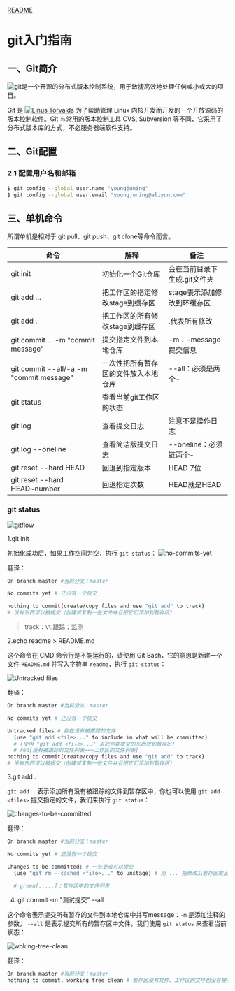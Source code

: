 [README](https://github.com/youngjuning/OcaloneShop/blob/master/README.md)

# git入门指南

## 一、Git简介

![git](http://cdn.wakeuptocode.me/images/2017/10/small-git.png)是一个开源的分布式版本控制系统，用于敏捷高效地处理任何或小或大的项目。

Git 是 [![Linus Torvalds](http://cdn.wakeuptocode.me/images/2017/10/linus-torvalds.jpg)](http://www.ruanyifeng.com/blog/2012/09/linus_torvalds.html) 为了帮助管理 Linux 内核开发而开发的一个开放源码的版本控制软件。Git 与常用的版本控制工具 CVS, Subversion 等不同，它采用了分布式版本库的方式，不必服务器端软件支持。

## 二、Git配置

### 2.1 配置用户名和邮箱

```bash
$ git config --global user.name "youngjuning"
$ git config --global user.email "youngjuning@aliyun.com"
```

## 三、单机命令

所谓单机是相对于 git pull、git push、git clone等命令而言。

| 命令                                      | 解释                                 | 备注                         |
| ----------------------------------------- | ------------------------------------ | ---------------------------- |
| git init                                  | 初始化一个Git仓库                    | 会在当前目录下生成.git文件夹 |
| git add <file>...                         | 把工作区的指定修改stage到缓存区      | stage表示添加修改到环缓存区  |
| git add .                                 | 把工作区的所有修改stage到缓存区      | .代表所有修改                |
| git commit <file>... -m  "commit message" | 提交指定文件到本地仓库               | -m：-message  提交信息       |
| git commit --all/-a -m "commit message"   | 一次性把所有暂存区的文件放入本地仓库 | --all：必须是两个-           |
| git status                                | 查看当前git工作区的状态              |                              |
| git log                                   | 查看提交日志                         | 注意不是操作日志             |
| git log --oneline                         | 查看简洁版提交日志                   | --oneline：必须链两个-       |
| git reset --hard  HEAD                    | 回退到指定版本                       | HEAD 7位                     |
| git reset --hard  HEAD~number             | 回退指定次数                         | HEAD就是HEAD                 |

### git status

![gitflow](http://cdn.wakeuptocode.me/images/2017/10/gitflow.jpg)

1.git init

初始化成功后，如果工作空间为空，执行 `git status`：
![no-commits-yet](http://cdn.wakeuptocode.me/images/2017/10/no-commits-yet.png)

翻译：

```bash
On branch master #当前分支：master

No commits yet # 还没有一个提交

nothing to commit(create/copy files and use "git add" to track)
# 没有东西可以被提交（创建或复制一些文件并且把它们添加到暂存区）
```

> track：vt.跟踪；监测

2.echo readme > README.md

这个命令在 CMD 命令行是不能运行的，请使用 Git Bash，它的意思是新建一个文件 `README.md` 并写入字符串 `readme`，执行 `git status`：

![Untracked files](http://cdn.wakeuptocode.me/images/2017/10/Untracked-files.png)

翻译：

```bash
On branch master #当前分支：master

No commits yet # 还没有一个提交

Untracked files # 存在没有被跟踪的文件
  (use "git add <file>..." to include in what will be committed)
  # (使用 "git add <file>..." 来把你要提交的东西放到暂存区)
  # red[没有被跟踪的文件列表===工作区的文件列表]
nothing to commit(create/copy files and use "git add" to track)
# 没有东西可以被提交（创建或复制一些文件并且把它们添加到暂存区）
```

3.git add .

`git add .` 表示添加所有没有被跟踪的文件到暂存区中，你也可以使用 `git add <files>` 提交指定的文件，我们来执行 `git status`：

![changes-to-be-committed](../../../../qiniu/images/2017/10/changes-to-be-committed.png)

翻译：

```bash
On branch master #当前分支：master

No commits yet # 还没有一个提交

Changes to be committed: # 一些更改可以提交
  (use "git rm --cached <file>..." to unstage) # 用 ... 把修改从暂存区取出来，也就是撤销修改

  # green[.....]：暂存区中的文件列表
```

4. git commit -m "测试提交" --all

这个命令表示提交所有暂存的文件到本地仓库中并写message：`-m` 是添加注释的参数， `--all` 是表示提交所有的暂存区中文件，我们使用 `git status` 来查看当前状态：

![woking-tree-clean](http://cdn.wakeuptocode.me/images/2017/10/woking-tree-clean.png)

翻译：

```bash
On branch master #当前分支：master
nothing to commit, working tree clean # 暂存区没有文件、工作区的文件也没有被修改
```
